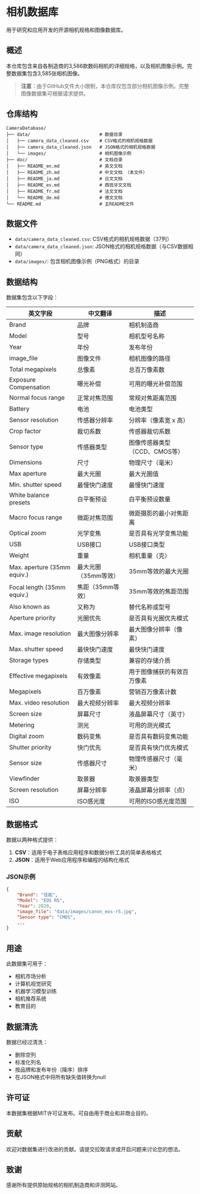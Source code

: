 # 相机数据库

用于研究和应用开发的开源相机规格和图像数据库。

## 概述

本仓库包含来自各制造商的3,586款数码相机的详细规格，以及相机图像示例。完整数据集包含3,585张相机图像。

> **注意**：由于GitHub文件大小限制，本仓库仅包含部分相机图像示例。完整图像数据集可根据请求提供。




## 仓库结构

```
CameraDatabase/
├── data/                          # 数据目录
│   ├── camera_data_cleaned.csv    # CSV格式的相机规格数据
│   ├── camera_data_cleaned.json   # JSON格式的相机规格数据
│   └── images/                    # 相机图像示例
├── doc/                           # 文档目录
│   ├── README_en.md               # 英文文档
│   ├── README_zh.md               # 中文文档 （本文件）
│   ├── README_ja.md               # 日文文档
│   ├── README_es.md               # 西班牙文文档
│   ├── README_fr.md               # 法文文档
│   └── README_de.md               # 德文文档
└── README.md                      # 主README文件
```




## 数据文件

- `data/camera_data_cleaned.csv`: CSV格式的相机规格数据（37列）
- `data/camera_data_cleaned.json`: JSON格式的相机规格数据（与CSV数据相同）
- `data/images/`: 包含相机图像示例（PNG格式）的目录

## 数据结构

数据集包含以下字段：

| 英文字段 | 中文翻译 | 描述 |
|---------|----------|------|
| Brand | 品牌 | 相机制造商 |
| Model | 型号 | 相机型号名称 |
| Year | 年份 | 发布年份 |
| image_file | 图像文件 | 相机图像的路径 |
| Total megapixels | 总像素 | 总百万像素数 |
| Exposure Compensation | 曝光补偿 | 可用的曝光补偿范围 |
| Normal focus range | 正常对焦范围 | 常规对焦距离范围 |
| Battery | 电池 | 电池类型 |
| Sensor resolution | 传感器分辨率 | 分辨率（像素宽 x 高） |
| Crop factor | 裁切系数 | 传感器裁切系数 |
| Sensor type | 传感器类型 | 图像传感器类型（CCD、CMOS等） |
| Dimensions | 尺寸 | 物理尺寸（毫米） |
| Max aperture | 最大光圈 | 最大光圈值 |
| Min. shutter speed | 最慢快门速度 | 最慢快门速度 |
| White balance presets | 白平衡预设 | 白平衡预设数量 |
| Macro focus range | 微距对焦范围 | 微距摄影的最小对焦距离 |
| Optical zoom | 光学变焦 | 是否具有光学变焦功能 |
| USB | USB接口 | USB接口类型 |
| Weight | 重量 | 相机重量（克） |
| Max. aperture (35mm equiv.) | 最大光圈（35mm等效） | 35mm等效的最大光圈 |
| Focal length (35mm equiv.) | 焦距（35mm等效） | 35mm等效的焦距范围 |
| Also known as | 又称为 | 替代名称或型号 |
| Aperture priority | 光圈优先 | 是否具有光圈优先模式 |
| Max. image resolution | 最大图像分辨率 | 最大图像分辨率（像素） |
| Max. shutter speed | 最快快门速度 | 最快快门速度 |
| Storage types | 存储类型 | 兼容的存储介质 |
| Effective megapixels | 有效像素 | 用于图像捕获的有效百万像素 |
| Megapixels | 百万像素 | 营销百万像素计数 |
| Max. video resolution | 最大视频分辨率 | 最大视频分辨率 |
| Screen size | 屏幕尺寸 | 液晶屏幕尺寸（英寸） |
| Metering | 测光 | 可用的测光模式 |
| Digital zoom | 数码变焦 | 是否具有数码变焦功能 |
| Shutter priority | 快门优先 | 是否具有快门优先模式 |
| Sensor size | 传感器尺寸 | 物理传感器尺寸（毫米） |
| Viewfinder | 取景器 | 取景器类型 |
| Screen resolution | 屏幕分辨率 | 液晶屏幕分辨率（点） |
| ISO | ISO感光度 | 可用的ISO感光度范围 |

## 数据格式

数据以两种格式提供：

1. **CSV**：适用于电子表格应用程序和数据分析工具的简单表格格式
2. **JSON**：适用于Web应用程序和编程的结构化格式

### JSON示例

```json
{
    "Brand": "佳能",
    "Model": "EOS R5",
    "Year": 2020,
    "image_file": "data/images/canon_eos-r5.jpg",
    "Sensor type": "CMOS",
    ...
}
```

## 用途

此数据集可用于：

- 相机市场分析
- 计算机视觉研究
- 机器学习模型训练
- 相机推荐系统
- 教育目的

## 数据清洗

数据已经过清洗：
- 删除空列
- 标准化列名
- 按品牌和发布年份（降序）排序
- 在JSON格式中将所有缺失值转换为null

## 许可证

本数据集根据MIT许可证发布。可自由用于商业和非商业目的。

## 贡献

欢迎对数据集进行改进的贡献。请提交拉取请求或开启问题来讨论您的想法。

## 致谢

感谢所有提供原始规格的相机制造商和评测网站。 
